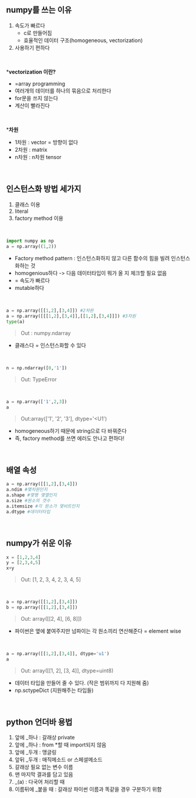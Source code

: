 ## numpy를 쓰는 이유
1. 속도가 빠르다
    - c로 만들어짐
    - 효율적인 데이터 구조(homogeneous, vectorization)  
2. 사용하기 편하다  
<br>

***vectorization 이란?**
- =array programming
- 여러개의 데이터를 하나의 묶음으로 처리한다
- for문을 쓰지 않는다
- 계산이 빨라진다
<br>

***차원**
- 1차원 : vector = 방향이 없다
- 2차원 : matrix 
- n차원 : n차원 tensor  
<br>

## 인스턴스화 방법 세가지
1. 클래스 이용
2. literal
3. factory method 이용
<br>

```python
import numpy as np
a = np.array((1,2))
```
- Factory method pattern : 인스턴스화하지 않고 다른 함수의 힘을 빌려 인스턴스화하는 것 
- homogenious하다 -> 다음 데이터타입이 뭐가 올 지 체크할 필요 없음
- = 속도가 빠르다
- mutable하다
<br>

```python
a = np.array([[1,2],[3,4]]) #2차원
a = np.array([[[1,2],[3,4]],[[1,2],[3,4]]]) #3차원
type(a)
```
>Out : numpy.ndarray
- 클래스다 = 인스턴스화할 수 있다
<br>

```python
n = np.ndarray([0,'1'])
```
>Out: TypeError
<br>

```python
a = np.array(['1',2,3])
a
```
>Out:array(['1', '2', '3'], dtype='<U1')
- homogeneous하기 때문에 string으로 다 바꿔준다
- 즉, factory method를 쓰면 에러도 안나고 편하다!   
<br>

## 배열 속성
```python
a = np.array([[1,2],[3,4]])
a.ndim #몇차원인지
a.shape #몇행 몇열인지
a.size #원소의 갯수
a.itemsize #각 원소가 몇비트인지
a.dtype #데이터타입
```
<br>

## numpy가 쉬운 이유
```python
x = [1,2,3,4]
y = [2,3,4,5]
x+y
```
>Out: [1, 2, 3, 4, 2, 3, 4, 5]
<br>

```python
a = np.array([[1,2],[3,4]])
b = np.array([[1,2],[3,4]])
```
>Out: array([[2, 4],
       [6, 8]])
- 파이썬은 옆에 붙여주지만 넘파이는 각 원소끼리 연산해준다 = element wise
<br>

```python
a = np.array([[1,2],[3,4]], dtype='u1')
a
```
>Out: array([[1, 2],
       [3, 4]], dtype=uint8)
- 데이터 타입을 만들어 줄 수 있다. (작은 범위까지 다 지원해 줌)
- np.sctypeDict (지원해주는 타입들)
<br>

## python 언더바 용법
1. 앞에 _하나 : 갈래상 private
2. 앞에 _하나 : from *할 때 import되지 않음
3. 앞에 _두개 : 맹글링
4. 앞뒤 _두개 : 매직메소드 or 스페셜메소드
5. 갈래상 필요 없는 변수 이름
6. 맨 마지막 결과를 담고 있음
7. _(a) : 다국어 처리할 때
8. 이름뒤에 _붙을 때 : 갈래상 파이썬 이름과 똑같을 경우 구분하기 위함
